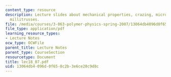 ```yaml
---
content_type: resource
description: Lecture slides about mechanical properties, crazing, microframes, and
  millitrusses.
file: /media/courses/3-063-polymer-physics-spring-2007/13064db4096d0f658c2b3e6ce28c9d8c_lec18_07.pdf
file_type: application/pdf
learning_resource_types:
- Lecture Notes
ocw_type: OCWFile
parent_title: Lecture Notes
parent_type: CourseSection
resourcetype: Document
title: lec18_07.pdf
uid: 13064db4-096d-0f65-8c2b-3e6ce28c9d8c
---
```

